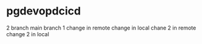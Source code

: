 # pgdevopdcicd
2 branch
main
branch 1
change in remote
change in local
chane 2 in remote
change 2 in local
